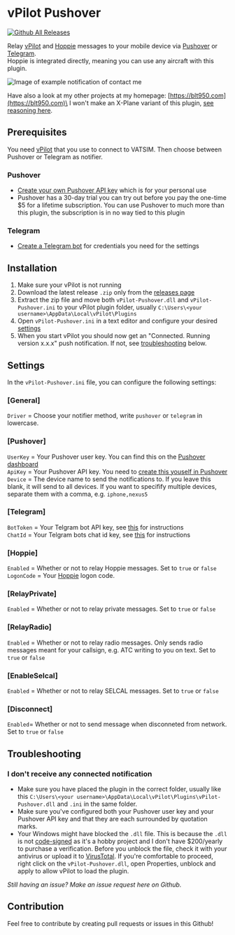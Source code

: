 # vPilot Pushover
[![Github All Releases](https://img.shields.io/github/downloads/blt950/vPilot-Pushover/total.svg)]()

Relay [vPilot](https://vpilot.rosscarlson.dev/) and [Hoppie](https://www.hoppie.nl/acars/) messages to your mobile device via [Pushover](https://pushover.net/) or [Telegram](https://telegram.org/).\
Hoppie is integrated directly, meaning you can use any aircraft with this plugin.

![Image of example notification of contact me](https://github.com/blt950/vPilot-Pushover/assets/2505044/68653e8a-8bca-45d4-8220-4a38f39d68d4)

Have also a look at my other projects at my homepage: [https://blt950.com](https://blt950.com)\
I won't make an X-Plane variant of this plugin, [see reasoning here](https://github.com/blt950/vPilot-Pushover/issues/14#issuecomment-1979402032).

## Prerequisites
You need [vPilot](https://vpilot.rosscarlson.dev/) that you use to connect to VATSIM. Then choose between Pushover or Telegram as notifier.

### Pushover
- [Create your own Pushover API key](https://pushover.net/apps/build) which is for your personal use
- Pushover has a 30-day trial you can try out before you pay the one-time $5 for a lifetime subscription. You can use Pushover to much more than this plugin, the subscription is in no way tied to this plugin

### Telegram
- [Create a Telegram bot](telegram.md) for credentials you need for the settings

## Installation

1. Make sure your vPilot is not running
2. Download the latest release `.zip` only from the [releases page](https://github.com/blt950/vPilot-Pushover/releases)
3. Extract the zip file and move both `vPilot-Pushover.dll` and `vPilot-Pushover.ini` to your vPilot plugin folder, usually `C:\Users\<your username>\AppData\Local\vPilot\Plugins`
4. Open `vPilot-Pushover.ini` in a text editor and configure your desired [settings](#settings)
5. When you start vPilot you should now get an "Connected. Running version x.x.x" push notification. If not, see [troubleshooting](#troubleshooting) below.

## Settings
In the `vPilot-Pushover.ini` file, you can configure the following settings:

### [General]
`Driver` = Choose your notifier method, write `pushover` or `telegram` in lowercase.

### [Pushover]
`UserKey` = Your Pushover user key. You can find this on the [Pushover dashboard](https://pushover.net/)\
`ApiKey` = Your Pushover API key. You need to [create this youself in Pushover](https://pushover.net/apps/build)\
`Device` = The device name to send the notifications to. If you leave this blank, it will send to all devices. If you want to specifify multiple devices, separate them with a comma, e.g. `iphone,nexus5`

### [Telegram]
`BotToken` = Your Telgram bot API key, see [this](telegram.md) for instructions\
`ChatId` = Your Telgram bots chat id key, see [this](telegram.md) for instructions

### [Hoppie]
`Enabled` = Whether or not to relay Hoppie messages. Set to `true` or `false`\
`LogonCode` = Your [Hoppie](https://hoppie.nl) logon code.

### [RelayPrivate]
`Enabled` = Whether or not to relay private messages. Set to `true` or `false`

### [RelayRadio]
`Enabled` = Whether or not to relay radio messages. Only sends radio messages meant for your callsign, e.g. ATC writing to you on text. Set to `true` or `false`

### [EnableSelcal]
`Enabled` = Whether or not to relay SELCAL messages. Set to `true` or `false`

### [Disconnect]
`Enabled`= Whether or not to send message when disconneted from network. Set to `true` or `false`

## Troubleshooting
### I don't receive any connected notification
- Make sure you have placed the plugin in the correct folder, usually like this `C:\Users\<your username>\AppData\Local\vPilot\Plugins\vPilot-Pushover.dll` and `.ini` in the same folder.
- Make sure you've configured both your Pushover user key and your Pushover API key and that they are each surrounded by quotation marks.
- Your Windows might have blocked the `.dll` file. This is because the `.dll` is not [code-signed](https://en.wikipedia.org/wiki/Code_signing) as it's a hobby project and I don't have $200/yearly to purchase a verification. Before you unblock the file, check it with your antivirus or upload it to [VirusTotal](https://www.virustotal.com/gui/home/upload). If you're comfortable to proceed, right click on the `vPilot-Pushover.dll`, open Properties, unblock and apply to allow vPilot to load the plugin.

*Still having an issue? Make an issue request here on Github.*

## Contribution

Feel free to contribute by creating pull requests or issues in this Github!
